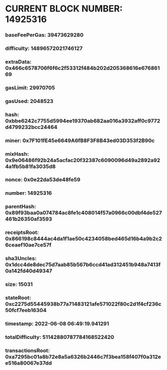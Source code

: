 # CURRENT BLOCK NUMBER: 14925316

### baseFeePerGas: 39473629280
### difficulty: 14896572021746127
### extraData: 0x466c6578706f6f6c2f53312f484b202d205368616e67686169
### gasLimit: 29970705
### gasUsed: 2048523
### hash: 0xbbe6242c7755d5994ee19370ab682aa016a3932aff0c9772d4799232bcc24464
### miner: 0x7F101fE45e6649A6fB8F3F8B43ed03D353f2B90c
### mixHash: 0x9e06486f92b24a5acfac20f32387c6090096d49a2892a924a1fb5b81fa3035d8
### nonce: 0x0e22da53de48fe59
### number: 14925316
### parentHash: 0x89f93baa0a074784ac8fe1c408014f57a0966c00dbf4de527461b26350af3593
### receiptsRoot: 0x866198c8444ac4da1f1ae50c4234058bed465d16b4a9b2c26ceaef10ae7ce57f
### sha3Uncles: 0x1dcc4de8dec75d7aab85b567b6ccd41ad312451b948a7413f0a142fd40d49347
### size: 15031
### stateRoot: 0xc2275d55445938b77a71483121afe571022f80c2d1f4cf236c50fcf7eeb16304
### timestamp: 2022-06-08 06:49:19.941291
### totalDifficulty: 51142880787784168522420
### transactionsRoot: 0xa7295bc01a8b72e8a5a6326b2446c7f3bea158f407f0a312ee516a80067e37dd
